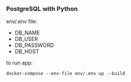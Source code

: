 ### PostgreSQL with Python

env/.env file:
  - DB_NAME
  - DB_USER
  - DB_PASSWORD
  - DB_HOST

to run app:

```
docker-compose --env-file env/.env up --build
```